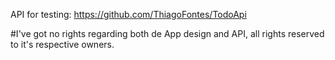 API for testing: https://github.com/ThiagoFontes/TodoApi

#I've got no rights regarding both de App design and API, all rights reserved to it's respective owners.
